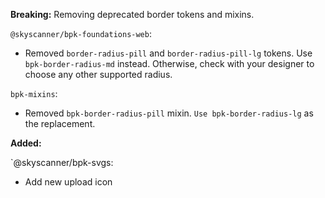 **Breaking:**
Removing deprecated border tokens and mixins.

`@skyscanner/bpk-foundations-web`:
  - Removed `border-radius-pill` and `border-radius-pill-lg` tokens. Use `bpk-border-radius-md` instead. Otherwise, check with your designer to choose any other supported radius.

`bpk-mixins`:
  - Removed `bpk-border-radius-pill` mixin. `Use bpk-border-radius-lg` as the replacement.

**Added:**

`@skyscanner/bpk-svgs:
- Add new upload icon

